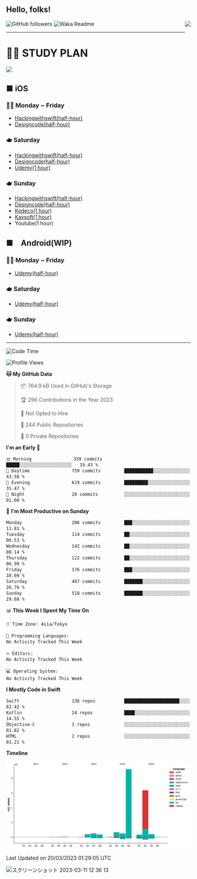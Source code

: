 ## Hello, folks! 

<p>
<img align="right" src="https://media.giphy.com/media/26ufdb3cYKwbRtYVW/giphy.gif" style="max-width:100%;" height="150px">


![GitHub followers](https://img.shields.io/github/followers/YamamotoDesu?label=Follow&style=social)
![Waka Readme](https://github.com/YamamotoDesu/YamamotoDesu/workflows/Waka%20Readme/badge.svg)

----
# 🧑‍💻 STUDY PLAN
![](https://github-profile-summary-cards.vercel.app/api/cards/profile-details?username=YamamotoDesu&theme=vue)
 
## ■ iOS 
### 🧑‍🔧 Monday ~ Friday
* [Hackingwithswift(half-hour)](https://www.hackingwithswift.com/)
* [Designcode(half-hour)](https://designcode.io/tutorials/)
 
### 🫖 Saturday
* [Hackingwithswift(half-hour)](https://www.hackingwithswift.com/)
* [Designcode(half-hour)](https://designcode.io/tutorials/)
* [Udemy(1 hour)](https://www.udemy.com/)
 
### 🫖 Sunday
* [Hackingwithswift(half-hour)](https://www.hackingwithswift.com/)
* [Designcode(half-hour)](https://designcode.io/tutorials/)
* [Kodeco(1 hour)](https://www.kodeco.com/home)
* [Kavsoft(1 hour)](https://www.kodeco.com/home)
* Youtube(1 hour)

 
## ■　Android(WIP)
 
### 🧑‍🔧 Monday ~ Friday
* [Udemy(half-hour)](https://www.udemy.com/)
 
### 🫖 Saturday
* [Udemy(half-hour)](https://www.udemy.com/)
 
### 🫖 Sunday
* [Udemy(half-hour)](https://www.udemy.com/)

----
 
<!--START_SECTION:waka-->
![Code Time](http://img.shields.io/badge/Code%20Time-207%20hrs%2025%20mins-blue)

![Profile Views](http://img.shields.io/badge/Profile%20Views-11-blue)

**🐱 My GitHub Data** 

> 📦 764.9 kB Used in GitHub's Storage 
 > 
> 🏆 296 Contributions in the Year 2023
 > 
> 🚫 Not Opted to Hire
 > 
> 📜 244 Public Repositories 
 > 
> 🔑 0 Private Repositories 
 > 
**I'm an Early 🐤** 

```text
🌞 Morning                339 commits         █████░░░░░░░░░░░░░░░░░░░░   19.43 % 
🌆 Daytime                759 commits         ███████████░░░░░░░░░░░░░░   43.50 % 
🌃 Evening                619 commits         █████████░░░░░░░░░░░░░░░░   35.47 % 
🌙 Night                  28 commits          ░░░░░░░░░░░░░░░░░░░░░░░░░   01.60 % 
```
📅 **I'm Most Productive on Sunday** 

```text
Monday                   206 commits         ███░░░░░░░░░░░░░░░░░░░░░░   11.81 % 
Tuesday                  114 commits         ██░░░░░░░░░░░░░░░░░░░░░░░   06.53 % 
Wednesday                142 commits         ██░░░░░░░░░░░░░░░░░░░░░░░   08.14 % 
Thursday                 122 commits         ██░░░░░░░░░░░░░░░░░░░░░░░   06.99 % 
Friday                   176 commits         ███░░░░░░░░░░░░░░░░░░░░░░   10.09 % 
Saturday                 467 commits         ███████░░░░░░░░░░░░░░░░░░   26.76 % 
Sunday                   518 commits         ███████░░░░░░░░░░░░░░░░░░   29.68 % 
```


📊 **This Week I Spent My Time On** 

```text
🕑︎ Time Zone: Asia/Tokyo

💬 Programming Languages: 
No Activity Tracked This Week

🔥 Editors: 
No Activity Tracked This Week

💻 Operating System: 
No Activity Tracked This Week
```

**I Mostly Code in Swift** 

```text
Swift                    136 repos           █████████████████████░░░░   82.42 % 
Kotlin                   24 repos            ████░░░░░░░░░░░░░░░░░░░░░   14.55 % 
Objective-C              3 repos             ░░░░░░░░░░░░░░░░░░░░░░░░░   01.82 % 
HTML                     2 repos             ░░░░░░░░░░░░░░░░░░░░░░░░░   01.21 % 
```



**Timeline**

![Lines of Code chart](https://raw.githubusercontent.com/YamamotoDesu/YamamotoDesu/main/assets/bar_graph.png)


 Last Updated on 20/03/2023 01:29:05 UTC
<!--END_SECTION:waka-->


<img width="600" alt="スクリーンショット 2023-03-11 12 36 13" src="https://user-images.githubusercontent.com/47273077/224462864-3afdd944-88a2-4661-8538-798daa0ad198.png">

